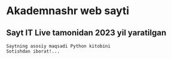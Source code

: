 # Akademnashr web sayti
## Sayt IT Live tamonidan 2023 yil yaratilgan
    Saytning asosiy maqsadi Python kitobini 
    Sotishdan iborat!...